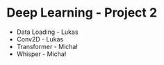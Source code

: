 # Deep Learning - Project 2

- Data Loading - Lukas
- Conv2D - Lukas
- Transformer - Michał
- Whisper - Michał